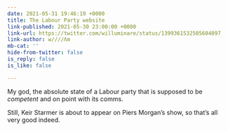 ```yaml
---
date: 2021-05-31 19:46:19 +0000
title: The Labour Party website
link-published: 2021-05-30 23:00:00 +0000
link-url: https://twitter.com/willuminare/status/1399361532505604097
link-author: w////Λm
mb-cat: ''
hide-from-twitter: false
is_reply: false
is_like: false

---
```

My god, the absolute state of a Labour party that is supposed to be _competent_ and on point with its comms.

Still, Keir Starmer is about to appear on Piers Morgan’s show, so that’s all very good indeed.